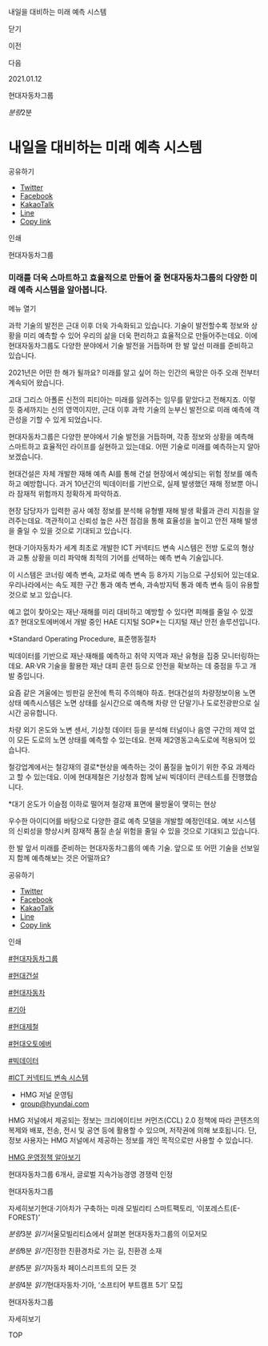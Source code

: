 내일을 대비하는 미래 예측 시스템






닫기

이전

다음

2021.01.12

현대자동차그룹


*분량*2분

# 내일을 대비하는 미래 예측 시스템

공유하기

* [Twitter](# "새창으로 열림")
* [Facebook](# "새창으로 열림")
* [KakaoTalk](# "새창으로 열림")
* [Line](# "새창으로 열림")
* [Copy link](#)

인쇄

현대자동차그룹



### 미래를 더욱 스마트하고 효율적으로 만들어 줄 현대자동차그룹의 다양한 미래 예측 시스템을 알아봅니다.

메뉴 열기



과학 기술의 발전은 근대 이후 더욱 가속화되고 있습니다. 기술이 발전할수록 정보와 상황을 미리 예측할 수 있어 우리의 삶을 더욱 편리하고 효율적으로 만들어주는데요. 이에 현대자동차그룹도 다양한 분야에서 기술 발전을 거듭하며 한 발 앞선 미래를 준비하고 있습니다.
















2021년은 어떤 한 해가 될까요? 미래를 알고 싶어 하는 인간의 욕망은 아주 오래 전부터 계속되어 왔습니다.

고대 그리스 아폴론 신전의 피티아는 미래를 알려주는 임무를 맡았다고 전해지죠. 이렇듯 중세까지는 신의 영역이지만, 근대 이후 과학 기술의 눈부신 발전으로 미래 예측에 객관성을 기할 수 있게 되었습니다.

현대자동차그룹은 다양한 분야에서 기술 발전을 거듭하며, 각종 정보와 상황을 예측해 스마트하고 효율적인 라이프를 실현하고 있는데요. 어떤 기술로 미래를 예측하는지 알아보겠습니다.

현대건설은 자체 개발한 재해 예측 AI를 통해 건설 현장에서 예상되는 위험 정보를 예측하고 예방합니다. 과거 10년간의 빅데이터를 기반으로, 실제 발생했던 재해 정보뿐 아니라 잠재적 위험까지 정확하게 파악하죠.

현장 담당자가 입력한 공사 예정 정보를 분석해 유형별 재해 발생 확률과 관리 지침을 알려주는데요. 객관적이고 신뢰성 높은 사전 점검을 통해 효율성을 높이고 안전 재해 발생을 줄일 수 있을 것으로 기대되고 있습니다.

현대·기아자동차가 세계 최초로 개발한 ICT 커넥티드 변속 시스템은 전방 도로의 형상과 교통 상황을 미리 파악해 최적의 기어를 선택하는 예측 변속 기술입니다.

이 시스템은 코너링 예측 변속, 교차로 예측 변속 등 8가지 기능으로 구성되어 있는데요. 우리나라에서는 속도 제한 구간 통과 예측 변속, 과속방지턱 통과 예측 변속 등이 유용할 것으로 보고 있습니다.

예고 없이 찾아오는 재난·재해를 미리 대비하고 예방할 수 있다면 피해를 줄일 수 있겠죠? 현대오토에버에서 개발 중인 HAE 디지털 SOP\*는 디지털 재난 안전 솔루션입니다.

\*Standard Operating Procedure, 표준행동절차

빅데이터를 기반으로 재난·재해를 예측하고 취약 지역과 재난 유형을 집중 모니터링하는데요. AR·VR 기술을 활용한 재난 대피 훈련 등으로 안전을 확보하는 데 중점을 두고 개발 중입니다.

요즘 같은 겨울에는 빙판길 운전에 특히 주의해야 하죠. 현대건설의 차량정보이용 노면상태 예측시스템은 노면 상태를 실시간으로 예측해 차량 안 단말기나 도로전광판으로 실시간 공유합니다.

차량 외기 온도와 노변 센서, 기상청 데이터 등을 분석해 터널이나 음영 구간의 제약 없이 모든 도로의 노면 상태를 예측할 수 있는데요. 현재 제2영동고속도로에 적용되어 있습니다.

철강업계에서는 철강재의 결로\*현상을 예측하는 것이 품질을 높이기 위한 주요 과제라고 할 수 있는데요. 이에 현대제철은 기상청과 함께 날씨 빅데이터 콘테스트를 진행했습니다.

\*대기 온도가 이슬점 이하로 떨어져 철강재 표면에 물방울이 맺히는 현상

우수한 아이디어를 바탕으로 다양한 결로 예측 모델을 개발할 예정인데요. 예보 시스템의 신뢰성을 향상시켜 잠재적 품질 손실 위험을 줄일 수 있을 것으로 기대되고 있습니다.

한 발 앞서 미래를 준비하는 현대자동차그룹의 예측 기술. 앞으로 또 어떤 기술을 선보일지 함께 예측해보는 것은 어떨까요?



공유하기

* [Twitter](# "새창으로 열림")
* [Facebook](# "새창으로 열림")
* [KakaoTalk](# "새창으로 열림")
* [Line](# "새창으로 열림")
* [Copy link](#)

인쇄

[#현대자동차그룹](/tag/727)

[#현대건설](/tag/742)

[#현대자동차](/tag/722)

[#기아](/tag/723)

[#현대제철](/tag/749)

[#현대오토에버](/tag/772)

[#빅데이터](/tag/1534)

[#ICT 커넥티드 변속 시스템](/tag/1536)



* HMG 저널 운영팀
* [group@hyundai.com](mailto:group@hyundai.com)

HMG 저널에서 제공되는 정보는 크리에이티브 커먼즈(CCL) 2.0 정책에 따라 콘텐츠의 복제와 배포, 전송, 전시 및 공연 등에 활용할 수 있으며, 저작권에 의해 보호됩니다.
단, 정보 사용자는 HMG 저널에서 제공하는 정보를 개인 목적으로만 사용할 수 있습니다.

[HMG 운영정책 알아보기](/footer/operationRegist)

현대자동차그룹 6개사, 글로벌 지속가능경영 경쟁력 인정

현대자동차그룹

 자세히보기현대·기아차가 구축하는 미래 모빌리티 스마트팩토리, ‘이포레스트(E-FOREST)’

*분량*3분 *읽기*서울모빌리티쇼에서 살펴본 현대자동차그룹의 이모저모

*분량*8분 *읽기*진정한 친환경차로 가는 길, 친환경 소재

*분량*5분 *읽기*자동차 페이스리프트의 모든 것

*분량*4분 *읽기*현대자동차·기아, ‘소프티어 부트캠프 5기’ 모집

현대자동차그룹

 자세히보기

TOP